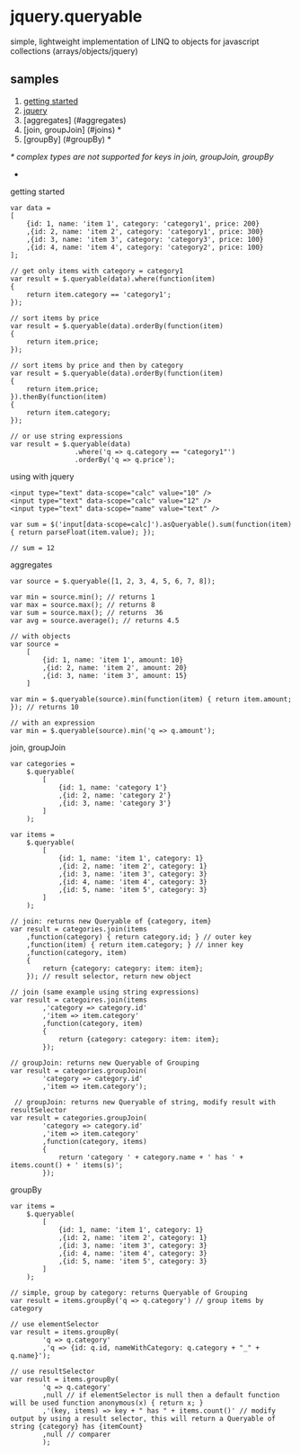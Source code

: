 jquery.queryable
================

simple, lightweight implementation of LINQ to objects for javascript collections (arrays/objects/jquery)


samples
----------------

1. [getting started](#start)
2. [jquery](#jquery)
3. [aggregates] (#aggregates)
4. [join, groupJoin] (#joins) *
5. [groupBy] (#groupBy) *

_*_ *complex types are not supported for keys in join, groupJoin, groupBy*

-

<a name="start">getting started</a>

    var data = 
    [
        {id: 1, name: 'item 1', category: 'category1', price: 200}
        ,{id: 2, name: 'item 2', category: 'category1', price: 300}
        ,{id: 3, name: 'item 3', category: 'category3', price: 100}
        ,{id: 4, name: 'item 4', category: 'category2', price: 100}
    ];
    
    // get only items with category = category1
    var result = $.queryable(data).where(function(item)
    {
        return item.category == 'category1';
    });
    
    // sort items by price
    var result = $.queryable(data).orderBy(function(item)
    {
        return item.price;
    });
    
    // sort items by price and then by category
    var result = $.queryable(data).orderBy(function(item)
    {
        return item.price;
    }).thenBy(function(item)
    {
        return item.category;
    });
    
    // or use string expressions
    var result = $.queryable(data)
                    .where('q => q.category == "category1"')
                    .orderBy('q => q.price');

<a name="jquery">using with jquery</a>
    
    <input type="text" data-scope="calc" value="10" />
    <input type="text" data-scope="calc" value="12" />
    <input type="text" data-scope="name" value="text" />
    
    var sum = $('input[data-scope=calc]').asQueryable().sum(function(item) { return parseFloat(item.value); });
    
    // sum = 12
    
<a name="aggregates">aggregates</a>

    var source = $.queryable([1, 2, 3, 4, 5, 6, 7, 8]);
    
    var min = source.min(); // returns 1
    var max = source.max(); // returns 8
    var sum = source.max(); // returns  36
    var avg = source.average(); // returns 4.5
    
    // with objects
    var source =
        [
            {id: 1, name: 'item 1', amount: 10}
            ,{id: 2, name: 'item 2', amount: 20}
            ,{id: 3, name: 'item 3', amount: 15}
        ]
    
    var min = $.queryable(source).min(function(item) { return item.amount; }); // returns 10

    // with an expression
    var min = $.queryable(source).min('q => q.amount');
    
<a name="joins">join, groupJoin</a>

    var categories =
    	$.queryable(
			[
				{id: 1, name: 'category 1'}
				,{id: 2, name: 'category 2'}
				,{id: 3, name: 'category 3'}
			]
		);

	var items =
		$.queryable(
			[
				{id: 1, name: 'item 1', category: 1}
				,{id: 2, name: 'item 2', category: 1}
				,{id: 3, name: 'item 3', category: 3}
				,{id: 4, name: 'item 4', category: 3}
				,{id: 5, name: 'item 5', category: 3}
			] 
		);

    // join: returns new Queryable of {category, item}
    var result = categories.join(items
        ,function(category) { return category.id; } // outer key
        ,function(item) { return item.category; } // inner key
        ,function(category, item)
        {
            return {category: category: item: item};
        }); // result selector, return new object
    
    // join (same example using string expressions)
    var result = categoires.join(items
            ,'category => category.id'
            ,'item => item.category'
            ,function(category, item)
            {
                return {category: category: item: item};
            });
    
    // groupJoin: returns new Queryable of Grouping
    var result = categories.groupJoin(
            'category => category.id'
            ,'item => item.category'); 
        
     // groupJoin: returns new Queryable of string, modify result with resultSelector
    var result = categories.groupJoin(
            'category => category.id'
            ,'item => item.category'
            ,function(category, items)
            {
                return 'category ' + category.name + ' has ' + items.count() + ' items(s)';
            });
    
<a name="groupBy">groupBy</a>

	var items =
		$.queryable(
			[
				{id: 1, name: 'item 1', category: 1}
				,{id: 2, name: 'item 2', category: 1}
				,{id: 3, name: 'item 3', category: 3}
				,{id: 4, name: 'item 4', category: 3}
				,{id: 5, name: 'item 5', category: 3}
			] 
		);

	// simple, group by category: returns Queryable of Grouping
	var result = items.groupBy('q => q.category') // group items by category

	// use elementSelector
	var result = items.groupBy(
			'q => q.category'
			,'q => {id: q.id, nameWithCategory: q.category + "_" + q.name}');

	// use resultSelector
	var result = items.groupBy(
			'q => q.category'
			,null // if elementSelector is null then a default function will be used function anonymous(x) { return x; }
			,'(key, items) => key + " has " + items.count()' // modify output by using a result selector, this will return a Queryable of string {category} has {itemCount}
			,null // comparer
			);		
